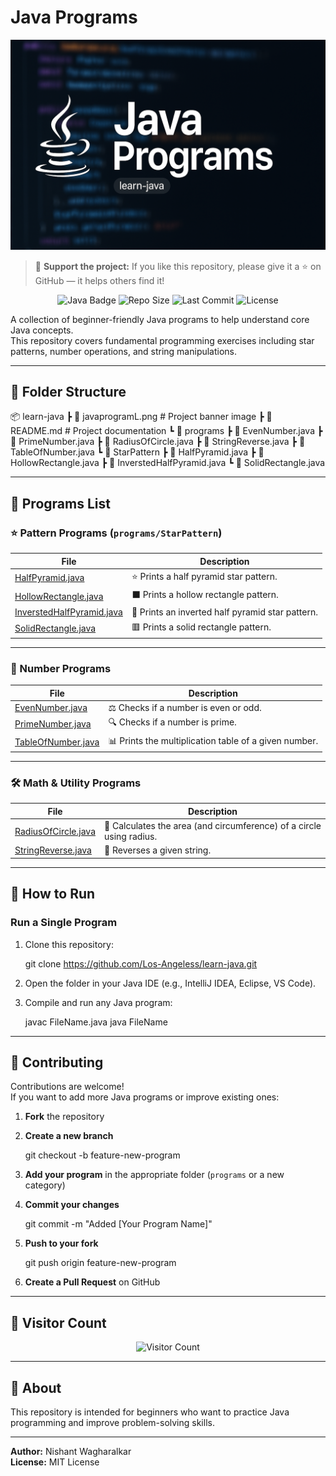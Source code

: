 # Java Programs

![Java Programs](images/javaprogramL.png)

> 📌 **Support the project:** If you like this repository, please give it a ⭐ on GitHub — it helps others find it!

<p align="center">
  <img src="https://img.shields.io/badge/Java-Programming-orange?logo=java&logoColor=white" alt="Java Badge">
  <img src="https://img.shields.io/github/repo-size/Los-Angeless/learn-java" alt="Repo Size">
  <img src="https://img.shields.io/github/last-commit/Los-Angeless/learn-java" alt="Last Commit">
  <img src="https://img.shields.io/github/license/Los-Angeless/learn-java" alt="License">
</p>

A collection of beginner-friendly Java programs to help understand core Java concepts.  
This repository covers fundamental programming exercises including star patterns, number operations, and string manipulations.

---

## 📂 Folder Structure


📦 learn-java
 ┣ 📜 javaprogramL.png         # Project banner image
 ┣ 📜 README.md               # Project documentation
 ┗ 📂 programs
    ┣ 📜 EvenNumber.java
    ┣ 📜 PrimeNumber.java
    ┣ 📜 RadiusOfCircle.java
    ┣ 📜 StringReverse.java
    ┣ 📜 TableOfNumber.java
    ┗ 📂 StarPattern
       ┣ 📜 HalfPyramid.java
       ┣ 📜 HollowRectangle.java
       ┣ 📜 InverstedHalfPyramid.java
       ┗ 📜 SolidRectangle.java
  

-----

## 📂 Programs List

### ⭐ Pattern Programs (`programs/StarPattern`)

| File | Description |
|------|-------------|
| [HalfPyramid.java](programs/StarPattern/HalfPyramid.java) | ⭐ Prints a half pyramid star pattern. |
| [HollowRectangle.java](programs/StarPattern/HollowRectangle.java) | ⬛ Prints a hollow rectangle pattern. |
| [InverstedHalfPyramid.java](programs/StarPattern/InverstedHalfPyramid.java) | 🔻 Prints an inverted half pyramid star pattern. |
| [SolidRectangle.java](programs/StarPattern/SolidRectangle.java) | 🟥 Prints a solid rectangle pattern. |

---

### 🔢 Number Programs

| File | Description |
|------|-------------|
| [EvenNumber.java](programs/EvenNumber.java) | ⚖️ Checks if a number is even or odd. |
| [PrimeNumber.java](programs/PrimeNumber.java) | 🔍 Checks if a number is prime. |
| [TableOfNumber.java](programs/TableOfNumber.java) | 📊 Prints the multiplication table of a given number. |

---

### 🛠️ Math & Utility Programs

| File | Description |
|------|-------------|
| [RadiusOfCircle.java](programs/RadiusOfCircle.java) | 📏 Calculates the area (and circumference) of a circle using radius. |
| [StringReverse.java](programs/StringReverse.java) | 🔄 Reverses a given string. |

---

## 🚀 How to Run

### **Run a Single Program**
1. Clone this repository:
       
   git clone https://github.com/Los-Angeless/learn-java.git
     
2. Open the folder in your Java IDE (e.g., IntelliJ IDEA, Eclipse, VS Code).
3. Compile and run any Java program:
       
   javac FileName.java
   java FileName
     


---

## 🤝 Contributing

Contributions are welcome!  
If you want to add more Java programs or improve existing ones:

1. **Fork** the repository  
2. **Create a new branch**  
       
   git checkout -b feature-new-program
     
3. **Add your program** in the appropriate folder (`programs` or a new category)  
4. **Commit your changes**  
       
   git commit -m "Added [Your Program Name]"
     
5. **Push to your fork**  
       
   git push origin feature-new-program
     
6. **Create a Pull Request** on GitHub


---

## 👀 Visitor Count

<p align="center">
  <img src="https://komarev.com/ghpvc/?username=Los-Angeless&label=Visitors&color=blue&style=flat" alt="Visitor Count">
</p>

---

## 📌 About
This repository is intended for beginners who want to practice Java programming and improve problem-solving skills.

---
**Author:** Nishant Wagharalkar </br>
**License:** MIT License
